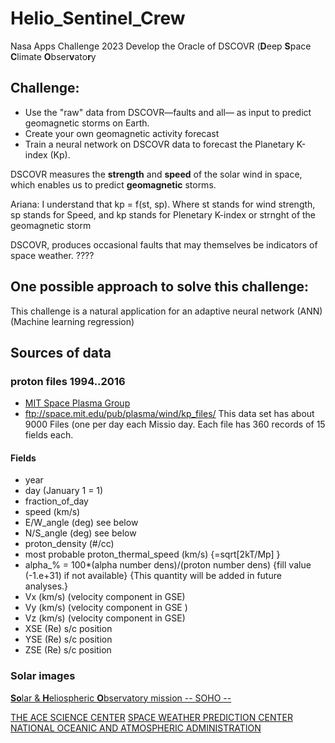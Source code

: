 # Helio_Sentinel_Crew
Nasa Apps Challenge 2023 Develop the Oracle of DSCOVR (**D**eep **S**pace **C**limate **O**bser**v**ato**r**y


 ## Challenge:
 - Use the "raw" data from DSCOVR—faults and all— as input to predict geomagnetic storms on Earth. 
 - Create your own geomagnetic activity forecast
 - Train a neural network on DSCOVR data to forecast the Planetary K-index (Kp).

 DSCOVR measures the **strength** and **speed** of the solar wind in space, which enables us to predict **geomagnetic** storms.

 Ariana: I understand that  kp = f(st, sp).  Where st stands for wind strength, sp stands for Speed, and kp stands for Plenetary K-index or strnght of the geomagnetic storm

 DSCOVR, produces occasional faults that may themselves be indicators of space weather.  ????

 ## One possible approach to solve this challenge:
 This challenge is a natural application for an adaptive neural network (ANN) (Machine learning regression)

 ## Sources of data
 ### proton files 1994..2016 
 - [MIT Space Plasma Group](https://web.mit.edu/space/www/wind/wind_data.html)
 - ftp://space.mit.edu/pub/plasma/wind/kp_files/
   This data set has about 9000 Files (one per day each Missio day. Each file has 360 records of 15 fields each.
#### Fields

  - year  
  - day (January 1 = 1) 
  - fraction_of_day  
  - speed (km/s)  
  - E/W_angle (deg) see below 
  - N/S_angle (deg) see below 
  - proton_density (#/cc) 
  - most probable proton_thermal_speed (km/s)  {=sqrt[2kT/Mp] }  
  - alpha_% = 100*(alpha number dens)/(proton number dens) 
       {fill value (-1.e+31) if not available} 
       {This quantity will be added in future analyses.}
  - Vx (km/s)  (velocity component in GSE)  
  - Vy (km/s)  (velocity component in GSE )
  - Vz (km/s)  (velocity component in GSE)
  - XSE (Re) s/c position
  - YSE (Re) s/c position
  - ZSE (Re) s/c position

### Solar images
[**So**lar & **H**eliospheric **O**bservatory mission -- SOHO --](https://www.nasa.gov/mission_pages/soho/index.html) 

[THE ACE SCIENCE CENTER](https://izw1.caltech.edu/ACE/ASC/)
[SPACE WEATHER PREDICTION CENTER NATIONAL OCEANIC AND ATMOSPHERIC ADMINISTRATION](https://www.swpc.noaa.gov/products/lasco-coronagraph)
